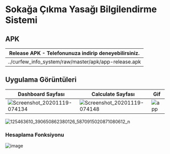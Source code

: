 # Sokağa Çıkma Yasağı Bilgilendirme Sistemi

## APK

| Release APK - Telefonunuza indirip deneyebilirsiniz. |
| :---:   | 
| ../curfew_info_system/raw/master/apk/app-release.apk |

## Uygulama Görüntüleri

|**Dashboard Sayfası**|**Calculate Sayfası**|**Gif**|
|---	|---	|---	|
|![Screenshot_20201119-074134](https://user-images.githubusercontent.com/62894501/99622366-04638480-2a3b-11eb-8361-613f7acc1543.png)|![Screenshot_20201119-074148](https://user-images.githubusercontent.com/62894501/99622370-062d4800-2a3b-11eb-9907-b59787a02350.png)|![app](https://user-images.githubusercontent.com/62894501/99622461-41c81200-2a3b-11eb-9906-df156027b0d2.gif)|

![125463610_390650862380126_5870915020871080612_n](https://user-images.githubusercontent.com/62894501/99613365-7c747f00-2a28-11eb-8ab2-722f61945831.jpg)

### Hesaplama Fonksiyonu

![image](https://user-images.githubusercontent.com/62894501/99614776-3967db00-2a2b-11eb-996d-c0a6c8110c6a.png)

